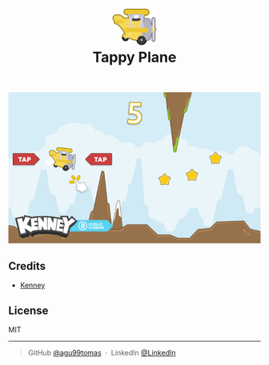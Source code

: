 
<h1 align="center">
    <br>
    <img src="images\planeYellow1.png" alt="Tappy Plane Logo">
  <br>
  Tappy Plane
  <br>
  <br>
</h1>

<p align="center">
  <img src="preview.png" alt="Tappy Plane Photo">
</p>


## Credits

- [Kenney](https://kenney.nl)

## License

MIT

---

> GitHub [@agu99tomas](https://github.com/agu99tomas) &nbsp;&middot;&nbsp;
> LinkedIn [@LinkedIn](https://linkedin.com/in/tomás-agú-427632209)
